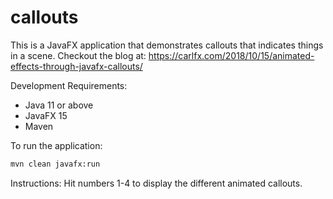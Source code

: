 # callouts
This is a JavaFX application that demonstrates callouts that indicates things in a scene.
Checkout the blog at: https://carlfx.com/2018/10/15/animated-effects-through-javafx-callouts/

Development Requirements:
 - Java 11 or above
 - JavaFX 15
 - Maven


To run the application:
```bash
mvn clean javafx:run
```
Instructions:
Hit numbers 1-4 to display the different animated callouts.
